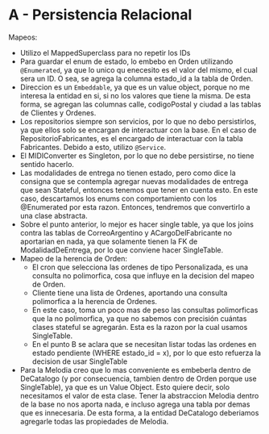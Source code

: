 ﻿# A - Persistencia Relacional


Mapeos:
- Utilizo el MappedSuperclass para no repetir los IDs 
- Para guardar el enum de estado, lo embebo en Orden utilizando `@Enumerated`, ya que lo unico qu enecesito es el valor del mismo, el cual sera un ID. O sea, se agrega la columna estado_id a la tabla de Orden.
- Direccion es un `Embeddable`, ya que es un value object, porque no me interesa la entidad en si, si no los valores que tiene la misma. De esta forma, se agregan las columnas calle, codigoPostal y ciudad a las tablas de Clientes y Ordenes.
- Los repositorios siempre son servicios, por lo que no debo persistirlos, ya que ellos solo se encargan de interactuar con la base. En el caso de RepositorioFabricantes, es el encargado de interactuar con la tabla Fabricantes. Debido a esto, utilizo `@Service`.
- El MIDIConverter es Singleton, por lo que no debe persistirse, no tiene sentido hacerlo.
- Las modalidades de entrega no tienen estado, pero como dice la consigna que se contempla agregar nuevas modalidades de entrega que sean Stateful, entonces tenemos que tener en cuenta esto. En este caso, descartamos los enums con comportamiento con los @Enumerated por esta razon. Entonces, tendremos que convertirlo a una clase abstracta.
- Sobre el punto anterior, lo mejor es hacer single table, ya que los joins contra las tablas de CorreoArgentino y ACargoDelFabricante no aportarian en nada, ya que solamente tienen la FK de ModalidadDeEntrega, por lo que conviene hacer SingleTable.
- Mapeo de la herencia de Orden:
  - El cron que selecciona las ordenes de tipo Personalizada, es una consulta no polimorfica, cosa que influye en la decision del mapeo de Orden.
  - Cliente tiene una lista de Ordenes, aportando una consulta polimorfica a la herencia de Ordenes.
  - En este caso, toma un poco mas de peso las consultas polimorficas que la no polimorfica, ya que no sabemos con precisión cuántas clases stateful se agregarán. Esta es la razon por la cual usamos SingleTable.
  - En el punto B se aclara que se necesitan listar todas las ordenes en estado pendiente (WHERE estado_id = x), por lo que esto refuerza la decision de usar SingleTable
- Para la Melodia creo que lo mas conveniente es embeberla dentro de DeCatalogo (y por consecuencia, tambien dentro de Orden porque use SingleTable), ya que es un Value Object. Esto quiere decir, solo necesitamos el valor de esta clase. Tener la abstraccion Melodia dentro de la base no nos aporta nada, e incluso agrega una tabla por demas que es innecesaria. De esta forma, a la entidad DeCatalogo deberiamos agregarle todas las propiedades de Melodia.

